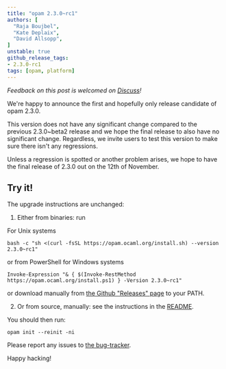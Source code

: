```yaml
---
title: "opam 2.3.0~rc1"
authors: [
  "Raja Boujbel",
  "Kate Deplaix",
  "David Allsopp",
]
unstable: true
github_release_tags:
- 2.3.0-rc1
tags: [opam, platform]
---
```


_Feedback on this post is welcomed on [Discuss](https://discuss.ocaml.org/t/ann-opam-2-3-0-rc1/15533)!_

We're happy to announce the first and hopefully only release candidate of opam 2.3.0.

This version does not have any significant change compared to the previous 2.3.0~beta2 release
and we hope the final release to also have no significant change.
Regardless, we invite users to test this version to make sure there isn't any regressions.

Unless a regression is spotted or another problem arises, we hope to have the final release of 2.3.0 out on the 12th of November.

## Try it!

The upgrade instructions are unchanged:

1. Either from binaries: run

For Unix systems
```
bash -c "sh <(curl -fsSL https://opam.ocaml.org/install.sh) --version 2.3.0~rc1"
```
or from PowerShell for Windows systems
```
Invoke-Expression "& { $(Invoke-RestMethod https://opam.ocaml.org/install.ps1) } -Version 2.3.0~rc1"
```
or download manually from [the Github "Releases" page](https://github.com/ocaml/opam/releases/tag/2.3.0-rc1) to your PATH.

2. Or from source, manually: see the instructions in the [README](https://github.com/ocaml/opam/tree/2.3.0-rc1#compiling-this-repo).


You should then run:
```
opam init --reinit -ni
```


Please report any issues to [the bug-tracker](https://github.com/ocaml/opam/issues).

Happy hacking!
